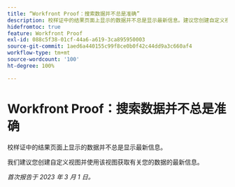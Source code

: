 ```yaml
---
title: “Workfront Proof：搜索数据并不总是准确”
description: 校样证中的结果页面上显示的数据并不总是显示最新信息。建议您创建自定义视图并使用该视图获取有关您的数据的最新信息。
hidefromtoc: true
feature: Workfront Proof
exl-id: 088c5f38-01cf-44a6-a619-3ca895950003
source-git-commit: 1aed6a440155c99f8ce0b0f42c44dd9a3c660af4
workflow-type: tm+mt
source-wordcount: '100'
ht-degree: 100%

---
```


# Workfront Proof：搜索数据并不总是准确

校样证中的结果页面上显示的数据并不总是显示最新信息。

我们建议您创建自定义视图并使用该视图获取有关您的数据的最新信息。

_首次报告于 2023 年 3 月 1 日。_
